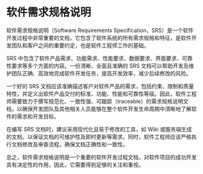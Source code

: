 # 软件需求规格说明

软件需求规格说明（Software Requirements Specification，SRS）是一个软件开发过程中非常重要的文档，它包含了软件系统的所有需求规格和特征，是软件开发团队和客户之间的重要约定，也是软件工程师工作的基础。

SRS 中包含了软件产品需求、功能需求、性能要求、数据要求、界面要求、可靠性要求等多个方面的内容。一份清晰、全面且准确的 SRS 文档可以帮助开发及维护团队正确、高效地完成软件开发任务，提高开发效率，减少后续修改的风险。

一个好的 SRS 文档应该准确描述客户对软件产品的需求，包括约束、限制和质量特性，并定义出软件产品交付的标准、功能、性能和可靠性等级。因此，软件工程师需要致力于撰写规范化、一致性强、可跟踪（traceable）的需求规格说明文档，以确保开发团队及其他相关人员能够在整个软件开发生命周期中清晰地了解软件的需求和开发目标。

在编写 SRS 文档时，建议采用现代化且易于修改的工具，如 Wiki 或服务端生成的文档，以保证文档的可维护性及即时更新等需求。同时，软件工程师应该严格执行文档修改及审查流程，确保文档正确性和一致性。

总之，软件需求规格说明是一个重要的软件开发过程文档，对软件项目的成功开发具有决定性的作用，因此，它需要得到足够的关注和重视。